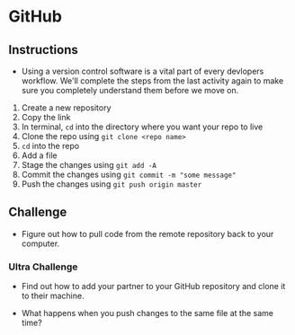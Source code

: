 # GitHub

## Instructions

* Using a version control software is a vital part of every devlopers workflow. We'll complete the steps from the last activity again to make sure you completely understand them before we move on. 

1. Create a new repository
2. Copy the link
3. In terminal, `cd` into the directory where you want your repo to live
3. Clone the repo using `git clone <repo name>` 
4. `cd` into the repo
5. Add a file
6. Stage the changes using `git add -A`
7. Commit the changes using `git commit -m "some message"`
8. Push the changes using `git push origin master` 

## Challenge

* Figure out how to pull code from the remote repository back to your computer.

### Ultra Challenge

* Find out how to add your partner to your GitHub repository and clone it to their machine. 

* What happens when you push changes to the same file at the same time?
